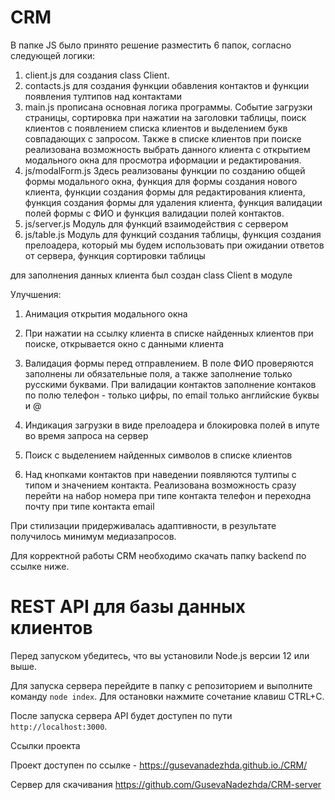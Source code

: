 
# CRM


В папке JS было принято решение разместить 6 папок, согласно следующей логики:

1. client.js для создания class Client.
2. contacts.js для создания функции обавления контактов и функции появления тултипов над контактами
3. main.js прописана основная логика программы. Событие загрузки страницы, сортировка при нажатии на заголовки таблицы, поиск клиентов с появлением списка клиентов и выделением букв совпадающих с запросом. Также в списке клиентов при поиске реализована возможность выбрать данного клиента с открытием модального окна для просмотра иформации и редактирования.
4. js/modalForm.js Здесь реализованы функции по созданию общей формы модального окна, функция для формы создания нового клиента, функции создания формы для редактирования клиента, функция создания формы для удаления клиента, функция валидации полей формы с ФИО и функция валидации полей контактов.
5. js/server.js Модуль для функций взаимодействия с сервером
6. js/table.js Модуль для функций создания таблицы, функция создания прелоадера, который мы будем использовать при ожидании ответов от сервера, функция сортировки таблицы

для заполнения данных клиента был создан class Client в модуле

Улучшения:

1. Анимация открытия модального окна

2. При нажатии на ссылку клиента в списке найденных клиентов при поиске, открывается окно с данными клиента

3. Валидация формы перед отправлением. В поле ФИО проверяются заполнены ли обязательные поля, а также заполнение только русскими буквами. При валидации контактов заполнение контаков по полю телефон - только цифры, по email  только английские буквы и @

4. Индикация загрузки в виде прелоадера и блокировка полей в ипуте во время запроса на сервер

5. Поиск с выделением найденных символов в списке клиентов

6. Над кнопками контактов при наведении появляются тултипы с типом и значением контакта. Реализована возможность сразу перейти на набор номера при типе контакта телефон и переходна почту при типе контакта email


При стилизации придерживалась адаптивности, в результате получилось минимум медиазапросов.

Для корректной работы CRM необходимо скачать папку backend по ссылке ниже.

# REST API для базы данных клиентов

Перед запуском убедитесь, что вы установили Node.js версии 12 или выше.

Для запуска сервера перейдите в папку с репозиторием и выполните команду `node index`. Для остановки нажмите сочетание клавиш CTRL+C.

После запуска сервера API будет доступен по пути `http://localhost:3000`.

Ссылки проекта 

Проект доступен по ссылке - https://gusevanadezhda.github.io./CRM/

Сервер для скачивания https://github.com/GusevaNadezhda/CRM-server
